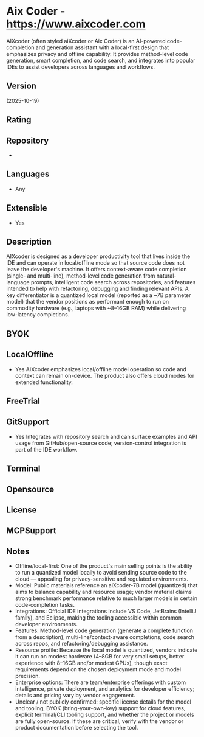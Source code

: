 # Aix Coder - https://www.aixcoder.com
AIXcoder (often styled aiXcoder or Aix Coder) is an AI-powered code-completion and generation assistant with a local-first design that emphasizes privacy and offline capability. It provides method-level code generation, smart completion, and code search, and integrates into popular IDEs to assist developers across languages and workflows.

## Version
(2025-10-19)

## Rating


## Repository
- 

## Languages
- Any

## Extensible
- Yes

## Description
AIXcoder is designed as a developer productivity tool that lives inside the IDE and can operate in local/offline mode so that source code does not leave the developer's machine. It offers context-aware code completion (single- and multi-line), method-level code generation from natural-language prompts, intelligent code search across repositories, and features intended to help with refactoring, debugging and finding relevant APIs. A key differentiator is a quantized local model (reported as a ~7B parameter model) that the vendor positions as performant enough to run on commodity hardware (e.g., laptops with ~8–16GB RAM) while delivering low-latency completions.

## BYOK


## LocalOffline
- Yes
  AIXcoder emphasizes local/offline model operation so code and context can remain on-device. The product also offers cloud modes for extended functionality.

## FreeTrial

## GitSupport
- Yes
  Integrates with repository search and can surface examples and API usage from GitHub/open-source code; version-control integration is part of the IDE workflow.

## Terminal

## Opensource

## License

## MCPSupport

## Notes
- Offline/local-first: One of the product's main selling points is the ability to run a quantized model locally to avoid sending source code to the cloud — appealing for privacy-sensitive and regulated environments.
- Model: Public materials reference an aiXcoder-7B model (quantized) that aims to balance capability and resource usage; vendor material claims strong benchmark performance relative to much larger models in certain code-completion tasks.
- Integrations: Official IDE integrations include VS Code, JetBrains (IntelliJ family), and Eclipse, making the tooling accessible within common developer environments.
- Features: Method-level code generation (generate a complete function from a description), multi-line/context-aware completions, code search across repos, and refactoring/debugging assistance.
- Resource profile: Because the local model is quantized, vendors indicate it can run on modest hardware (4–8GB for very small setups, better experience with 8–16GB and/or modest GPUs), though exact requirements depend on the chosen deployment mode and model precision.
- Enterprise options: There are team/enterprise offerings with custom intelligence, private deployment, and analytics for developer efficiency; details and pricing vary by vendor engagement.
- Unclear / not publicly confirmed: specific license details for the model and tooling, BYOK (bring-your-own-key) support for cloud features, explicit terminal/CLI tooling support, and whether the project or models are fully open-source. If these are critical, verify with the vendor or product documentation before selecting the tool.


